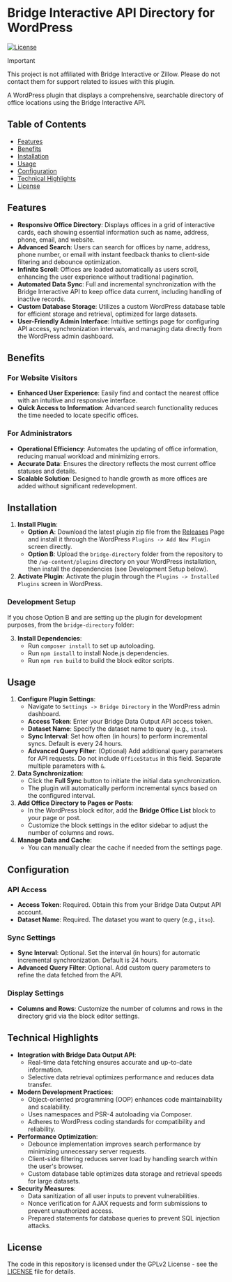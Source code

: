 # Bridge Interactive API Directory for WordPress

[![License](https://img.shields.io/badge/license-GPLv2-green.svg)](LICENSE)

> [!IMPORTANT]
> This project is not affiliated with Bridge Interactive or Zillow. Please do not contact them for support related to issues with this plugin.

A WordPress plugin that displays a comprehensive, searchable directory of office locations using the Bridge Interactive API.

## Table of Contents

- [Features](#features)
- [Benefits](#benefits)
- [Installation](#installation)
- [Usage](#usage)
- [Configuration](#configuration)
- [Technical Highlights](#technical-highlights)
- [License](#license)

## Features

- **Responsive Office Directory**: Displays offices in a grid of interactive cards, each showing essential information such as name, address, phone, email, and website.
- **Advanced Search**: Users can search for offices by name, address, phone number, or email with instant feedback thanks to client-side filtering and debounce optimization.
- **Infinite Scroll**: Offices are loaded automatically as users scroll, enhancing the user experience without traditional pagination.
- **Automated Data Sync**: Full and incremental synchronization with the Bridge Interactive API to keep office data current, including handling of inactive records.
- **Custom Database Storage**: Utilizes a custom WordPress database table for efficient storage and retrieval, optimized for large datasets.
- **User-Friendly Admin Interface**: Intuitive settings page for configuring API access, synchronization intervals, and managing data directly from the WordPress admin dashboard.

## Benefits

### For Website Visitors

- **Enhanced User Experience**: Easily find and contact the nearest office with an intuitive and responsive interface.
- **Quick Access to Information**: Advanced search functionality reduces the time needed to locate specific offices.

### For Administrators

- **Operational Efficiency**: Automates the updating of office information, reducing manual workload and minimizing errors.
- **Accurate Data**: Ensures the directory reflects the most current office statuses and details.
- **Scalable Solution**: Designed to handle growth as more offices are added without significant redevelopment.

## Installation

1. **Install Plugin**:
   - **Option A**: Download the latest plugin zip file from the [Releases](https://github.com/RAHB-REALTORS-Association/Bridge-Directory-WP/releases) Page and install it through the WordPress `Plugins -> Add New Plugin` screen directly.
   - **Option B**: Upload the `bridge-directory` folder from the repository to the `/wp-content/plugins` directory on your WordPress installation, then install the dependencies (see Development Setup below).
2. **Activate Plugin**: Activate the plugin through the `Plugins -> Installed Plugins` screen in WordPress.

### Development Setup

If you chose Option B and are setting up the plugin for development purposes, from the `bridge-directory` folder:

3. **Install Dependencies**:
   - Run `composer install` to set up autoloading.
   - Run `npm install` to install Node.js dependencies.
   - Run `npm run build` to build the block editor scripts.

## Usage

1. **Configure Plugin Settings**:
   - Navigate to `Settings -> Bridge Directory` in the WordPress admin dashboard.
   - **Access Token**: Enter your Bridge Data Output API access token.
   - **Dataset Name**: Specify the dataset name to query (e.g., `itso`).
   - **Sync Interval**: Set how often (in hours) to perform incremental syncs. Default is every 24 hours.
   - **Advanced Query Filter**: (Optional) Add additional query parameters for API requests. Do not include `OfficeStatus` in this field. Separate multiple parameters with `&`.
2. **Data Synchronization**:
   - Click the **Full Sync** button to initiate the initial data synchronization.
   - The plugin will automatically perform incremental syncs based on the configured interval.
3. **Add Office Directory to Pages or Posts**:
   - In the WordPress block editor, add the **Bridge Office List** block to your page or post.
   - Customize the block settings in the editor sidebar to adjust the number of columns and rows.
4. **Manage Data and Cache**:
   - You can manually clear the cache if needed from the settings page.

## Configuration

### API Access

- **Access Token**: Required. Obtain this from your Bridge Data Output API account.
- **Dataset Name**: Required. The dataset you want to query (e.g., `itso`).

### Sync Settings

- **Sync Interval**: Optional. Set the interval (in hours) for automatic incremental synchronization. Default is 24 hours.
- **Advanced Query Filter**: Optional. Add custom query parameters to refine the data fetched from the API.

### Display Settings

- **Columns and Rows**: Customize the number of columns and rows in the directory grid via the block editor settings.

## Technical Highlights

- **Integration with Bridge Data Output API**:
  - Real-time data fetching ensures accurate and up-to-date information.
  - Selective data retrieval optimizes performance and reduces data transfer.
- **Modern Development Practices**:
  - Object-oriented programming (OOP) enhances code maintainability and scalability.
  - Uses namespaces and PSR-4 autoloading via Composer.
  - Adheres to WordPress coding standards for compatibility and reliability.
- **Performance Optimization**:
  - Debounce implementation improves search performance by minimizing unnecessary server requests.
  - Client-side filtering reduces server load by handling search within the user's browser.
  - Custom database table optimizes data storage and retrieval speeds for large datasets.
- **Security Measures**:
  - Data sanitization of all user inputs to prevent vulnerabilities.
  - Nonce verification for AJAX requests and form submissions to prevent unauthorized access.
  - Prepared statements for database queries to prevent SQL injection attacks.

## License

The code in this repository is licensed under the GPLv2 License - see the [LICENSE](LICENSE) file for details.
